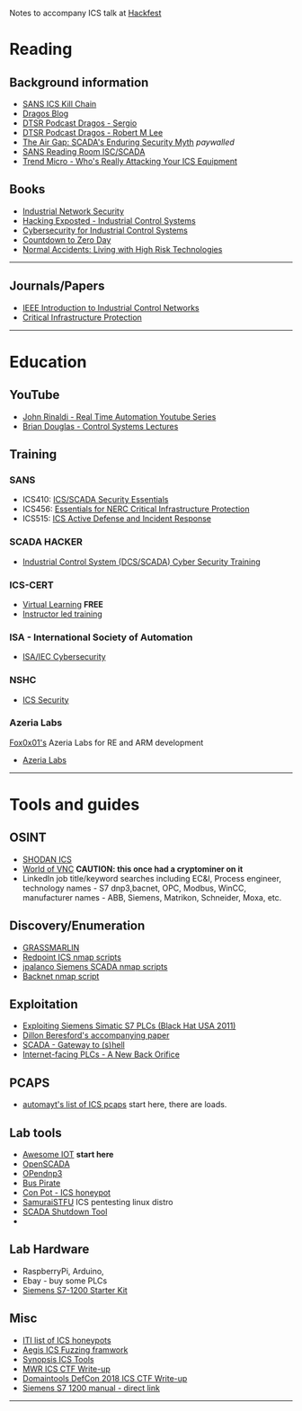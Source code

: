 Notes to accompany ICS talk at [Hackfest](https://hackfest.ca/en/)

# Reading

## Background information

* [SANS ICS Kill Chain](https://www.sans.org/reading-room/whitepapers/ICS/industrial-control-system-cyber-kill-chain-36297)
* [Dragos Blog](https://dragos.com/blog.html)
* [DTSR Podcast Dragos - Sergio](http://podcast.wh1t3rabbit.net/dtsr-episode-254-lowdown-and-dirty-ics)
* [DTSR Podcast Dragos - Robert M Lee](http://podcast.wh1t3rabbit.net/dtsr-episode-269-industrial-internet-of-things-iiot)
* [The Air Gap: SCADA's Enduring Security Myth](https://cacm.acm.org/magazines/2013/8/166309-the-air-gap/abstract) *paywalled*
* [SANS Reading Room ISC/SCADA](https://www.sans.org/reading-room/whitepapers/ICS)
* [Trend Micro - Who's Really Attacking Your ICS Equipment](http://www.trendmicro.com.hk/cloud-content/apac/pdfs/security-intelligence/white-papers/wp-whos-really-attacking-your-ics-equipment.pdf)

## Books

* [Industrial Network Security](https://www.sciencedirect.com/book/9780124201149/industrial-network-security)
* [Hacking Exposted - Industrial Control Systems](https://www.oreilly.com/library/view/hacking-exposed-industrial/9781259589720/)
* [Cybersecurity for Industrial Control Systems](https://www.crcpress.com/Cybersecurity-for-Industrial-Control-Systems-SCADA-DCS-PLC-HMI-and/Macaulay-Singer/p/book/9781439801963)
* [Countdown to Zero Day](https://www.penguinrandomhouse.com/books/219931/countdown-to-zero-day-by-kim-zetter/9780770436193/)
* [Normal Accidents: Living with High Risk Technologies](https://press.princeton.edu/titles/6596.html) 

---

## Journals/Papers

* [IEEE Introduction to Industrial Control Networks](https://ieeexplore.ieee.org/document/6248648)
* [Critical Infrastructure Protection](https://www.springer.com/gp/book/9783642289194)

---

# Education

## YouTube
* [John Rinaldi - Real Time Automation Youtube Series](https://www.youtube.com/user/RealTimeAutomation/videos)
* [Brian Douglas - Control Systems Lectures](https://www.youtube.com/user/ControlLectures)


## Training 

### SANS

* ICS410: [ICS/SCADA Security Essentials](https://uk.sans.org/course/ics-scada-cyber-security-essentials)
* ICS456: [Essentials for NERC Critical Infrastructure Protection](http://www.sans.org/course/essentials-for-nerc-critical-infrastructure-protection)
* ICS515: [ICS Active Defense and Incident Response](http://www.sans.org/course/industrial-control-system-active-defense-and-incident-response)

### SCADA HACKER

* [Industrial Control System (DCS/SCADA) Cyber Security Training](https://www.scadahacker.com/training.html)

### ICS-CERT

* [Virtual Learning](https://ics-cert-training.inl.gov/learn) **FREE**
* [Instructor led training](https://ics-cert.us-cert.gov/Training-Available-Through-ICS-CERT)

### ISA - International Society of Automation

* [ISA/IEC Cybersecurity](https://www.isa.org/training-and-certifications/isa-certification/isa99iec-62443/isa99iec-62443-cybersecurity-certificate-programs/)

### NSHC

* [ICS Security](https://st.nshc.net/training/icsscada/)

### Azeria Labs 
[Fox0x01's](https://twitter.com/Fox0x01) Azeria Labs for RE and ARM development
* [Azeria Labs](https://azeria-labs.com/)

---

# Tools and guides

## OSINT

* [SHODAN ICS](https://www.shodan.io/explore/category/industrial-control-systems)
* [World of VNC](https://worldofvnc.net/) **CAUTION: this once had a cryptominer on it**
* LinkedIn job title/keyword searches including EC&I, Process engineer, technology names - S7 dnp3,bacnet, OPC, Modbus, WinCC, manufacturer names - ABB, Siemens, Matrikon, Schneider, Moxa, etc.

## Discovery/Enumeration

* [GRASSMARLIN](https://github.com/nsacyber/GRASSMARLIN)
* [Redpoint ICS nmap scripts](https://github.com/digitalbond/Redpoint)
* [jpalanco Siemens SCADA nmap scripts](https://github.com/jpalanco/nmap-scada)
* [Backnet nmap script](https://nmap.org/nsedoc/scripts/bacnet-info.html)

## Exploitation

* [Exploiting Siemens Simatic S7 PLCs (Black Hat USA 2011)](https://www.youtube.com/watch?v=33kouEKm0zo)
* [Dillon Beresford's accompanying paper](https://media.blackhat.com/bh-us-11/Beresford/BH_US11_Beresford_S7_PLCs_WP.pdf)
* [SCADA - Gateway to (s)hell](https://media.ccc.de/v/34c3-8956-scada_-_gateway_to_s_hell)
* [Internet-facing PLCs - A New Back Orifice](https://www.blackhat.com/docs/us-15/materials/us-15-Klick-Internet-Facing-PLCs-A-New-Back-Orifice-wp.pdf)

## PCAPS

* [automayt's list of ICS pcaps](https://github.com/automayt/ICS-pcap) start here, there are loads. 

## Lab tools

* [Awesome IOT](https://github.com/HQarroum/awesome-iot) **start here**
* [OpenSCADA](http://openscada.org/)
* [OPendnp3](https://github.com/automatak/dnp3)
* [Bus Pirate](https://github.com/DangerousPrototypes/Bus_Pirate)
* [Con Pot - ICS honeypot](https://github.com/mushorg/conpot)
* [SamuraiSTFU](http://www.samuraistfu.org/) ICS pentesting linux distro
* [SCADA Shutdown Tool](https://github.com/0xICF/SCADAShutdownTool)
* 

## Lab Hardware

* RaspberryPi, Arduino, 
* Ebay - buy some PLCs
* [Siemens S7-1200 Starter Kit](https://w3.siemens.com/mcms/programmable-logic-controller/en/basic-controller/s7-1200/starterkits/Pages/default.aspx)

## Misc

* [ITI list of ICS honeypots](https://github.com/ITI/ICS-Security-Tools/tree/master/tools/honeypots)
* [Aegis ICS Fuzzing framwork](https://www.automatak.com/aegis/)
* [Synopsis ICS Tools](https://www.synopsys.com/software-integrity/solutions/by-industry/industrial-control-systems.html)
* [MWR ICS CTF Write-up](https://labs.mwrinfosecurity.com/blog/offensive-ics-exploitation-a-technical-description/)
* [Domaintools DefCon 2018 ICS CTF Write-up](https://blog.domaintools.com/2018/08/def-con-ics-ctf/)
* [Siemens S7 1200 manual - direct link](https://cache.industry.siemens.com/dl/files/465/36932465/att_106119/v1/s71200_system_manual_en-US_en-US.pdf)

---




